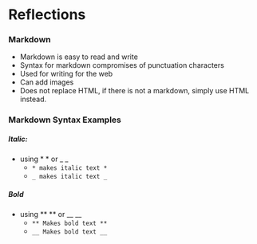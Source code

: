 # Reflections

### Markdown
- Markdown is easy to read and write
- Syntax for markdown compromises of punctuation characters
- Used for writing for the web
- Can add images
- Does not replace HTML, if there is not a markdown, simply use HTML instead.

### Markdown Syntax Examples

##### ***Italic:*** 
- using  * * or _ _       
    -  ```* makes italic text * ```
    -  ``` _ makes italic text _ ```

##### **Bold**
- using ** ** or __ __
    - ``` ** Makes bold text ** ```
    - ``` __ Makes bold text __ ```
